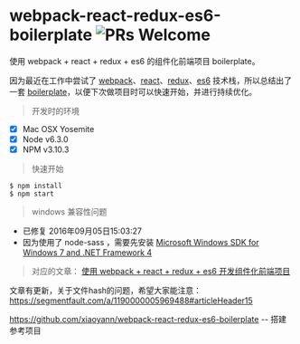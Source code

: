 # webpack-react-redux-es6-boilerplate ![PRs Welcome](https://img.shields.io/badge/PRs-welcome-brightgreen.svg)

使用 webpack + react + redux + es6 的组件化前端项目 boilerplate。

因为最近在工作中尝试了 [webpack](https://github.com/webpack/webpack)、[react](https://github.com/facebook/react)、[redux](https://github.com/reactjs/redux)、[es6](http://babeljs.io/docs/learn-es2015/) 技术栈，所以总结出了一套 [boilerplate](https://github.com/xiaoyann/webpack-react-redux-es6-boilerplate)，以便下次做项目时可以快速开始，并进行持续优化。

> 开发时的环境

- [x] Mac OSX Yosemite
- [x] Node v6.3.0
- [x] NPM v3.10.3

> 快速开始

```
$ npm install
$ npm start
```

> windows 兼容性问题

* 已修复 2016年09月05日15:03:27
* 因为使用了 node-sass ，需要先安装 [Microsoft Windows SDK for Windows 7 and .NET Framework 4
](https://www.microsoft.com/en-us/download/details.aspx?id=8279)

> 对应的文章： [使用 webpack + react + redux + es6 开发组件化前端项目](https://segmentfault.com/a/1190000005969488)

文章有更新，关于文件hash的问题，希望大家能注意：https://segmentfault.com/a/1190000005969488#articleHeader15

https://github.com/xiaoyann/webpack-react-redux-es6-boilerplate -- 搭建参考项目
